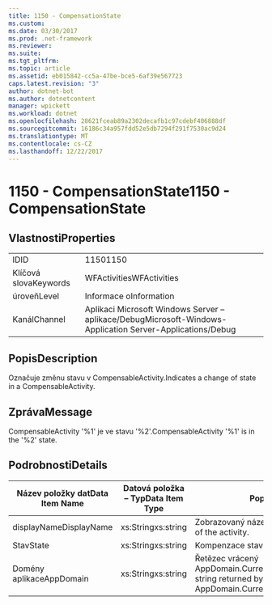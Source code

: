 ```yaml
---
title: 1150 - CompensationState
ms.custom: 
ms.date: 03/30/2017
ms.prod: .net-framework
ms.reviewer: 
ms.suite: 
ms.tgt_pltfrm: 
ms.topic: article
ms.assetid: eb015842-cc5a-47be-bce5-6af39e567723
caps.latest.revision: "3"
author: dotnet-bot
ms.author: dotnetcontent
manager: wpickett
ms.workload: dotnet
ms.openlocfilehash: 28621fceab89a2302decafb1c97cdebf406888df
ms.sourcegitcommit: 16186c34a957fdd52e5db7294f291f7530ac9d24
ms.translationtype: MT
ms.contentlocale: cs-CZ
ms.lasthandoff: 12/22/2017
---
```

# <a name="1150---compensationstate"></a><span data-ttu-id="35ead-102">1150 - CompensationState</span><span class="sxs-lookup"><span data-stu-id="35ead-102">1150 - CompensationState</span></span>
## <a name="properties"></a><span data-ttu-id="35ead-103">Vlastnosti</span><span class="sxs-lookup"><span data-stu-id="35ead-103">Properties</span></span>  
  
|||  
|-|-|  
|<span data-ttu-id="35ead-104">ID</span><span class="sxs-lookup"><span data-stu-id="35ead-104">ID</span></span>|<span data-ttu-id="35ead-105">1150</span><span class="sxs-lookup"><span data-stu-id="35ead-105">1150</span></span>|  
|<span data-ttu-id="35ead-106">Klíčová slova</span><span class="sxs-lookup"><span data-stu-id="35ead-106">Keywords</span></span>|<span data-ttu-id="35ead-107">WFActivities</span><span class="sxs-lookup"><span data-stu-id="35ead-107">WFActivities</span></span>|  
|<span data-ttu-id="35ead-108">úroveň</span><span class="sxs-lookup"><span data-stu-id="35ead-108">Level</span></span>|<span data-ttu-id="35ead-109">Informace o</span><span class="sxs-lookup"><span data-stu-id="35ead-109">Information</span></span>|  
|<span data-ttu-id="35ead-110">Kanál</span><span class="sxs-lookup"><span data-stu-id="35ead-110">Channel</span></span>|<span data-ttu-id="35ead-111">Aplikaci Microsoft Windows Server – aplikace/Debug</span><span class="sxs-lookup"><span data-stu-id="35ead-111">Microsoft-Windows-Application Server-Applications/Debug</span></span>|  
  
## <a name="description"></a><span data-ttu-id="35ead-112">Popis</span><span class="sxs-lookup"><span data-stu-id="35ead-112">Description</span></span>  
 <span data-ttu-id="35ead-113">Označuje změnu stavu v CompensableActivity.</span><span class="sxs-lookup"><span data-stu-id="35ead-113">Indicates a change of state in a CompensableActivity.</span></span>  
  
## <a name="message"></a><span data-ttu-id="35ead-114">Zpráva</span><span class="sxs-lookup"><span data-stu-id="35ead-114">Message</span></span>  
 <span data-ttu-id="35ead-115">CompensableActivity '%1' je ve stavu '%2'.</span><span class="sxs-lookup"><span data-stu-id="35ead-115">CompensableActivity '%1' is in the '%2' state.</span></span>  
  
## <a name="details"></a><span data-ttu-id="35ead-116">Podrobnosti</span><span class="sxs-lookup"><span data-stu-id="35ead-116">Details</span></span>  
  
|<span data-ttu-id="35ead-117">Název položky dat</span><span class="sxs-lookup"><span data-stu-id="35ead-117">Data Item Name</span></span>|<span data-ttu-id="35ead-118">Datová položka – Typ</span><span class="sxs-lookup"><span data-stu-id="35ead-118">Data Item Type</span></span>|<span data-ttu-id="35ead-119">Popis</span><span class="sxs-lookup"><span data-stu-id="35ead-119">Description</span></span>|  
|--------------------|--------------------|-----------------|  
|<span data-ttu-id="35ead-120">displayName</span><span class="sxs-lookup"><span data-stu-id="35ead-120">DisplayName</span></span>|<span data-ttu-id="35ead-121">xs:String</span><span class="sxs-lookup"><span data-stu-id="35ead-121">xs:string</span></span>|<span data-ttu-id="35ead-122">Zobrazovaný název aktivity.</span><span class="sxs-lookup"><span data-stu-id="35ead-122">The display name of the activity.</span></span>|  
|<span data-ttu-id="35ead-123">Stav</span><span class="sxs-lookup"><span data-stu-id="35ead-123">State</span></span>|<span data-ttu-id="35ead-124">xs:String</span><span class="sxs-lookup"><span data-stu-id="35ead-124">xs:string</span></span>|<span data-ttu-id="35ead-125">Kompenzace stavu.</span><span class="sxs-lookup"><span data-stu-id="35ead-125">The compensation state.</span></span>|  
|<span data-ttu-id="35ead-126">Domény aplikace</span><span class="sxs-lookup"><span data-stu-id="35ead-126">AppDomain</span></span>|<span data-ttu-id="35ead-127">xs:String</span><span class="sxs-lookup"><span data-stu-id="35ead-127">xs:string</span></span>|<span data-ttu-id="35ead-128">Řetězec vrácený AppDomain.CurrentDomain.FriendlyName.</span><span class="sxs-lookup"><span data-stu-id="35ead-128">The string returned by AppDomain.CurrentDomain.FriendlyName.</span></span>|

